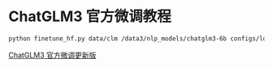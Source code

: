 # ChatGLM3 官方微调教程

<show-structure depth="2"/>


```Bash
python finetune_hf.py data/clm /data3/nlp_models/chatglm3-6b configs/lora.yaml
```


<seealso>
<category ref="ref_docs">
    <a href="https://github.com/THUDM/ChatGLM3/tree/main/finetune_demo">ChatGLM3 官方微调更新版</a>
</category>
<category ref="ref_github"></category>
<category ref="ref_issues"></category>
<category ref="ref_hf"></category>
<category ref="ref_ms"></category>
</seealso>
